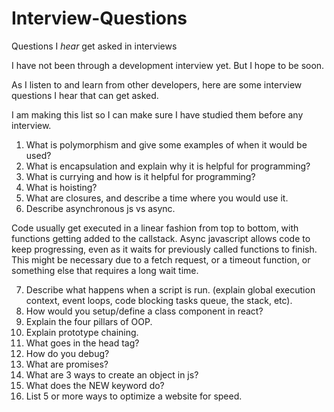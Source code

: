 # Interview-Questions
Questions I *hear* get asked in interviews

I have not been through a development interview yet. But I hope to be soon. 

As I listen to and learn from other developers, here are some interview questions I hear that can get asked.

I am making this list so I can make sure I have studied them before any interview. 

1. What is polymorphism and give some examples of when it would be used?
2. What is encapsulation and explain why it is helpful for programming?
3. What is currying and how is it helpful for programming?
4. What is hoisting?
5. What are closures, and describe a time where you would use it.
6. Describe asynchronous js vs async. 

Code usually get executed in a linear fashion from top to bottom, with functions getting added to the callstack. Async javascript allows code to keep progressing, even as it waits for previously called functions to finish. This might be necessary due to a fetch request, or a timeout function, or something else that requires a long wait time.

7. Describe what happens when a script is run. (explain global execution context, event loops, code blocking tasks queue, the stack, etc). 
8. How would you setup/define a class component in react? 
9. Explain the four pillars of OOP. 
10. Explain prototype chaining. 
11. What goes in the head tag? 
12. How do you debug? 
13. What are promises? 
14. What are 3 ways to create an object in js?
15. What does the NEW keyword do?
16. List 5 or more ways to optimize a website for speed. 


